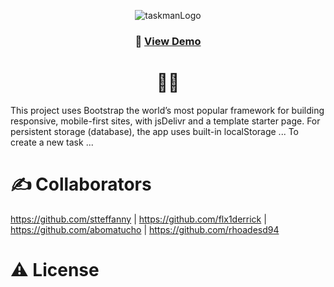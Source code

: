 <div align='center'>

![taskmanLogo](https://user-images.githubusercontent.com/95151579/159143414-5217c259-1e08-43a0-8d0a-0e8e7961398a.png)

### 🚀 [View Demo](https://guarded-sponge.surge.sh/)

# 👨‍💻

</div>
This project uses Bootstrap the world’s most popular framework for building responsive, mobile-first sites, with jsDelivr and a template starter page. For persistent storage (database), the app uses built-in localStorage ... To create a new task ...

# ✍️ Collaborators

https://github.com/stteffanny | https://github.com/flx1derrick | https://github.com/abomatucho | https://github.com/rhoadesd94

# ⚠️ License
